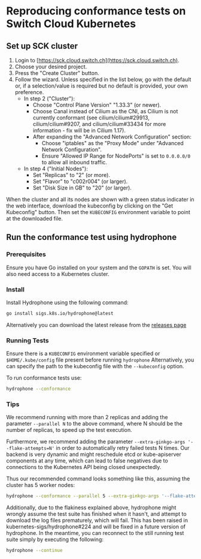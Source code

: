 # Reproducing conformance tests on Switch Cloud Kubernetes

## Set up SCK cluster

1. Login to [https://sck.cloud.switch.ch](https://sck.cloud.switch.ch).
2. Choose your desired project.
3. Press the "Create Cluster" button.
4. Follow the wizard. Unless specified in the list below, go with the default or, if a selection/value is required but no default is provided, your own preference.
   - In step 2 ("Cluster"):
     - Choose "Control Plane Version" "1.33.3" (or newer).
     - Choose Canal instead of Cilium as the CNI, as Cilium is not currently conformant (see cilium/cilium#29913, cilium/cilium#9207, and cilium/cilium#33434 for more information - fix will be in Cilium 1.17).
     - After expanding the "Advanced Network Configuration" section:
       - Choose "iptables" as the "Proxy Mode" under "Advanced Network Configuration".
       - Ensure "Allowed IP Range for NodePorts" is set to `0.0.0.0/0` to allow all inbound traffic.
   - In step 4 ("Initial Nodes"):
     - Set "Replicas" to "2" (or more).
     - Set "Flavor" to "c002r004" (or larger).
     - Set "Disk Size in GB" to "20" (or larger).

When the cluster and all its nodes are shown with a green status indicater in the web interface, download the kubeconfig by clicking on the "Get Kubeconfig" button.
Then set the `KUBECONFIG` environment variable to point at the downloaded file.

## Run the conformance test using hydrophone

### Prerequisites

Ensure you have Go installed on your system and the `GOPATH` is set. You will also need access to a Kubernetes cluster.

### Install

Install Hydrophone using the following command:

```bash
go install sigs.k8s.io/hydrophone@latest
```

Alternatively you can download the latest release from the [releases page](https://github.com/kubernetes-sigs/hydrophone/releases)

### Running Tests

Ensure there is a `KUBECONFIG` environment variable specified or `$HOME/.kube/config` file present before running `hydrophone` Alternatively, you can specify the path to the kubeconfig file with the `--kubeconfig` option.

To run conformance tests use:

```bash
hydrophone --conformance
```

### Tips

We recommend running with more than 2 replicas and adding the parameter `--parallel N` to the above command, where N should be the number of replicas, to speed up the test execution.

Furthermore, we recommend adding the parameter `--extra-ginkgo-args '--flake-attempts=N'` in order to automatically retry failed tests N times. Our backend is very dynamic and might reschedule etcd or kube-apiserver components at any time, which can lead to false negatives due to connections to the Kubernetes API being closed unexpectedly.

Thus our recommended command looks something like this, assuming the cluster has 5 worker nodes:

```bash
hydrophone --conformance --parallel 5 --extra-ginkgo-args '--flake-attempts=3'
```

Additionally, due to the flakiness explained above, hydrophone might wrongly assume the test suite has finished when it hasn't, and attempt to download the log files prematurely, which will fail. This has been raised in kubernetes-sigs/hydrophone#224 and will be fixed in a future version of hydrophone. In the meantime, you can reconnect to the still running test suite simply by executing the following:

```bash
hydrophone --continue
```
